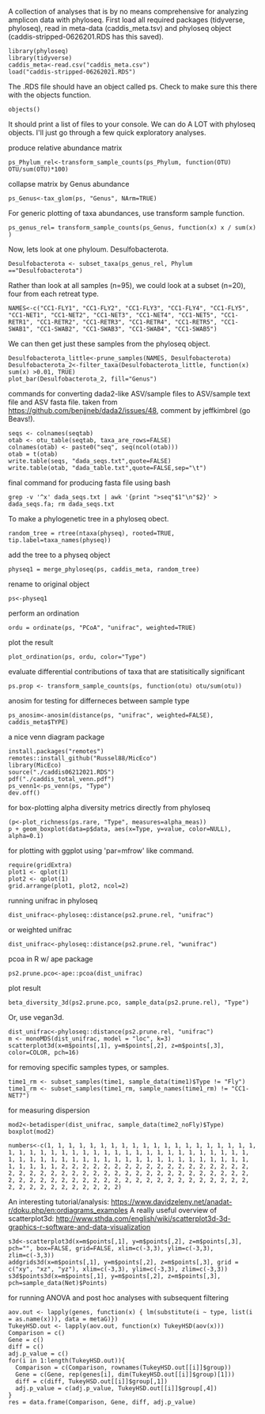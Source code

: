 A collection of analyses that is by no means comprehensive for analyzing amplicon data with phyloseq.
First load all required packages (tidyverse, phyloseq), read in meta-data (caddis_meta.tsv) and phyloseq object (caddis-stripped-0626201.RDS has this saved). 
```
library(phyloseq)
library(tidyverse)
caddis_meta<-read.csv("caddis_meta.csv")
load("caddis-stripped-06262021.RDS")
```
The .RDS file should have an object called ps. Check to make sure this there with the objects function.

```
objects()
```
It should print a list of files to your console.
We can do A LOT with phyloseq objects. I'll just go through a few quick exploratory analyses.

produce relative abundance matrix

```
ps_Phylum_rel<-transform_sample_counts(ps_Phylum, function(OTU) OTU/sum(OTU)*100)
```

collapse matrix by Genus abundance                                       
```
ps_Genus<-tax_glom(ps, "Genus", NArm=TRUE)
```

For generic plotting of taxa abundances, use transform sample function.

```
ps_genus_rel= transform_sample_counts(ps_Genus, function(x) x / sum(x) )
```
Now, lets look at one phyloum. Desulfobacterota.

```
Desulfobacterota <- subset_taxa(ps_genus_rel, Phylum =="Desulfobacterota")
``` 

Rather than look at all samples (n=95), we could look at a subset (n=20), four from each retreat type.
```
NAMES<-c("CC1-FLY1", "CC1-FLY2", "CC1-FLY3", "CC1-FLY4", "CC1-FLY5", "CC1-NET1", "CC1-NET2", "CC1-NET3", "CC1-NET4", "CC1-NET5", "CC1-RETR1", "CC1-RETR2", "CC1-RETR3", "CC1-RETR4", "CC1-RETR5", "CC1-SWAB1", "CC1-SWAB2", "CC1-SWAB3", "CC1-SWAB4", "CC1-SWAB5")
```
We can then get just these samples from the phyloseq object.
```
Desulfobacterota_little<-prune_samples(NAMES, Desulfobacterota)
Desulfobacterota_2<-filter_taxa(Desulfobacterota_little, function(x) sum(x) >0.01, TRUE)
plot_bar(Desulfobacterota_2, fill="Genus")
```

commands for converting dada2-like ASV/sample files to ASV/sample text file and ASV fasta file.
taken from https://github.com/benjjneb/dada2/issues/48, comment by jeffkimbrel (go Beavs!).
```
seqs <- colnames(seqtab)
otab <- otu_table(seqtab, taxa_are_rows=FALSE)
colnames(otab) <- paste0("seq", seq(ncol(otab)))
otab = t(otab)
write.table(seqs, "dada_seqs.txt",quote=FALSE)
write.table(otab, "dada_table.txt",quote=FALSE,sep="\t")
```

final command for producing fasta file using bash
```
grep -v '^x' dada_seqs.txt | awk '{print ">seq"$1"\n"$2}' > dada_seqs.fa; rm dada_seqs.txt
```

To make a phylogenetic tree in a phyloseq obect.
```
random_tree = rtree(ntaxa(physeq), rooted=TRUE, tip.label=taxa_names(physeq))
```

add the tree to a physeq object
```
physeq1 = merge_phyloseq(ps, caddis_meta, random_tree)
```
rename to original object
```
ps<-physeq1
```

perform an ordination
```
ordu = ordinate(ps, "PCoA", "unifrac", weighted=TRUE)
```
plot the result
```
plot_ordination(ps, ordu, color="Type")
```

evaluate differential contributions of taxa that are statisitically significant
```
ps.prop <- transform_sample_counts(ps, function(otu) otu/sum(otu))
```
anosim for testing for differneces between sample type 
```
ps_anosim<-anosim(distance(ps, "unifrac", weighted=FALSE), caddis_meta$TYPE)
```
a nice venn diagram package
```
install.packages("remotes")
remotes::install_github("Russel88/MicEco")
library(MicEco)
source("./caddis06212021.RDS")
pdf("./caddis_total_venn.pdf")
ps_venn1<-ps_venn(ps, "Type")
dev.off()
```                               
for box-plotting alpha diversity metrics directly from phyloseq
```
(p<-plot_richness(ps.rare, "Type", measures=alpha_meas))
p + geom_boxplot(data=p$data, aes(x=Type, y=value, color=NULL), alpha=0.1)
```
for plotting with ggplot using 'par=mfrow' like command.
```
require(gridExtra)
plot1 <- qplot(1)
plot2 <- qplot(1)
grid.arrange(plot1, plot2, ncol=2)
```
running unifrac in phyloseq
```
dist_unifrac<-phyloseq::distance(ps2.prune.rel, "unifrac")
```
or weighted unifrac
```
dist_unifrac<-phyloseq::distance(ps2.prune.rel, "wunifrac")
```
pcoa in R w/ ape package
```
ps2.prune.pco<-ape::pcoa(dist_unifrac)
```
plot result
```
beta_diversity_3d(ps2.prune.pco, sample_data(ps2.prune.rel), "Type")
```
Or, use vegan3d.
```
dist_unifrac<-phyloseq::distance(ps2.prune.rel, "unifrac")
m <- monoMDS(dist_unifrac, model = "loc", k=3)
scatterplot3d(x=m$points[,1], y=m$points[,2], z=m$points[,3], color=COLOR, pch=16)
```
for removing specific samples types, or samples.
```
time1_rm <- subset_samples(time1, sample_data(time1)$Type != "Fly")
time1_rm <- subset_samples(time1_rm, sample_names(time1_rm) != "CC1-NET7")
```
for measuring dispersion
```
mod2<-betadisper(dist_unifrac, sample_data(time2_noFly)$Type)
boxplot(mod2)
```
```
numbers<-c(1, 1, 1, 1, 1, 1, 1, 1, 1, 1, 1, 1, 1, 1, 1, 1, 1, 1, 1, 1, 1, 1, 1, 1, 1, 1, 1, 1, 1, 1, 1, 1, 1, 1, 1, 1, 1, 1, 1, 1, 1, 1, 1, 1, 1, 1, 1, 1, 1, 1, 1, 1, 1, 1, 1, 1, 1, 1, 1, 1, 1, 1, 1, 1, 1, 1, 1, 1, 1, 1, 1, 2, 2, 2, 2, 2, 2, 2, 2, 2, 2, 2, 2, 2, 2, 2, 2, 2, 2, 2, 2, 2, 2, 2, 2, 2, 2, 2, 2, 2, 2, 2, 2, 2, 2, 2, 2, 2, 2, 2, 2, 2, 2, 2, 2, 2, 2, 2, 2, 2, 2, 2, 2, 2, 2, 2, 2, 2, 2, 2, 2, 2, 2, 2, 2, 2, 2, 2, 2, 2, 2, 2, 2, 2, 2, 2)
```
An interesting tutorial/analysis:
https://www.davidzeleny.net/anadat-r/doku.php/en:ordiagrams_examples
A really useful overview of scatterplot3d:
http://www.sthda.com/english/wiki/scatterplot3d-3d-graphics-r-software-and-data-visualization

```
s3d<-scatterplot3d(x=m$points[,1], y=m$points[,2], z=m$points[,3], pch="", box=FALSE, grid=FALSE, xlim=c(-3,3), ylim=c(-3,3), zlim=c(-3,3))
addgrids3d(x=m$points[,1], y=m$points[,2], z=m$points[,3], grid = c("xy", "xz", "yz"), xlim=c(-3,3), ylim=c(-3,3), zlim=c(-3,3))
s3d$points3d(x=m$points[,1], y=m$points[,2], z=m$points[,3], pch=sample_data(Net)$Points)
```
for running ANOVA and post hoc analyses with subsequent filtering
```
aov.out <- lapply(genes, function(x) { lm(substitute(i ~ type, list(i = as.name(x))), data = metaG)})
TukeyHSD.out <- lapply(aov.out, function(x) TukeyHSD(aov(x)))
Comparison = c()
Gene = c()
diff = c()
adj.p_value = c()
for(i in 1:length(TukeyHSD.out)){
  Comparison = c(Comparison, rownames(TukeyHSD.out[[i]]$group)) 
  Gene = c(Gene, rep(genes[i], dim(TukeyHSD.out[[i]]$group)[1]))
  diff = c(diff, TukeyHSD.out[[i]]$group[,1])
  adj.p_value = c(adj.p_value, TukeyHSD.out[[i]]$group[,4])
}
res = data.frame(Comparison, Gene, diff, adj.p_value)
```
